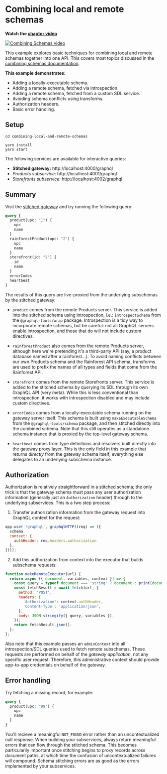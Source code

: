 # Combining local and remote schemas

**Watch the [chapter video](https://www.youtube.com/watch?v=8-mZqjgIdiI)**

[![Combining Schemas video](../images/video-player.png)](https://www.youtube.com/watch?v=8-mZqjgIdiI)

This example explores basic techniques for combining local and remote schemas together into one API. This covers most topics discussed in the [combining schemas documentation](https://www.graphql-tools.com/docs/stitch-combining-schemas).

**This example demonstrates:**

- Adding a locally-executable schema.
- Adding a remote schema, fetched via introspection.
- Adding a remote schema, fetched from a custom SDL service.
- Avoiding schema conflicts using transforms.
- Authorization headers.
- Basic error handling.

## Setup

```shell
cd combining-local-and-remote-schemas

yarn install
yarn start
```

The following services are available for interactive queries:

- **Stitched gateway:** http://localhost:4000/graphql
- _Products subservice_: http://localhost:4001/graphql
- _Storefronts subservice_: http://localhost:4002/graphql

## Summary

Visit the [stitched gateway](http://localhost:4000/graphql) and try running the following query:

```graphql
query {
  product(upc: "1") {
    upc
    name
  }
  rainforestProduct(upc: "2") {
    upc
    name
  }
  storefront(id: "2") {
    id
    name
  }
  errorCodes
  heartbeat
}
```

The results of this query are live-proxied from the underlying subschemas by the stitched gateway:

- `product` comes from the remote Products server. This service is added into the stitched schema using introspection, i.e.: `introspectSchema` from the `@graphql-tools/wrap` package. Introspection is a tidy way to incorporate remote schemas, but be careful: not all GraphQL servers enable introspection, and those that do will not include custom directives.

- `rainforestProduct` also comes from the remote Products server, although here we're pretending it's a third-party API (say, a product database named after a rainforest...). To avoid naming conflicts between our own Products schema and the Rainforest API schema, transforms are used to prefix the names of all types and fields that come from the Rainforest API.

- `storefront` comes from the remote Storefronts server. This service is added to the stitched schema by querying its SDL through its own GraphQL API (very meta). While this is less conventional than introspection, it works with introspection disabled and may include custom directives.

- `errorCodes` comes from a locally-executable schema running on the gateway server itself. This schema is built using `makeExecutableSchema` from the `@graphql-tools/schema` package, and then stitched directly into the combined schema. Note that this still operates as a standalone schema instance that is proxied by the top-level gateway schema.

- `heartbeat` comes from type definitions and resolvers built directly into the gateway proxy layer. This is the only field in this example that returns _directly_ from the gateway schema itself; everything else delegates to an underlying subschema instance.

## Authorization

Authorization is relatively straightforward in a stitched schema; the only trick is that the gateway schema must pass any user authorization information (generally just an `Authorization` header) through to the underlying subservices. This is a two step process:

1) Transfer authorization information from the gateway request into GraphQL context for the request:

```js
app.use('/graphql', graphqlHTTP((req) => ({
  schema,
  context: {
    authHeader: req.headers.authorization
  },
})));
```

2) Add this authorization from context into the executor that builds subschema requests:

```js
function makeRemoteExecutor(url) {
  return async ({ document, variables, context }) => {
    const query = typeof document === 'string' ? document : print(document);
    const fetchResult = await fetch(url, {
      method: 'POST',
      headers: {
        'Authorization': context.authHeader,
        'Content-Type': 'application/json',
      },
      body: JSON.stringify({ query, variables }),
    });
    return fetchResult.json();
  };
};
```

Also note that this example passes an `adminContext` into all introspection/SDL queries used to fetch remote subschemas. These requests are performed on behalf of the _gateway application_, not any specific user request. Therefore, this administrative context should provide app-to-app credentials on behalf of the gateway.

## Error handling

Try fetching a missing record, for example:

```graphql
query {
  product(upc: "99") {
    upc
    name
  }
}
```

You'll recieve a meaningful `NOT_FOUND` error rather than an uncontextualized null response. When building your subservices, always return meaningful errors that can flow through the stitched schema. This becomes particularily important once stitching begins to proxy records across document paths, at which time the confusion of uncontextualized failures will compound. Schema stitching errors are as good as the errors implemented by your subservices.
